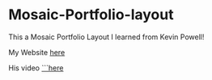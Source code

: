# Mosaic-Portfolio-layout

This a Mosaic Portfolio Layout I learned from Kevin Powell!

My Website [here](https://sw33ws.github.io/Mosaic-Portfolio-layout/)

His video [```here](https://www.youtube.com/watch?v=plRcoRqLriw)
